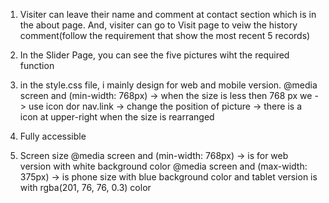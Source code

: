 


1. Visiter can leave their name and comment at contact section which is in the about page.
And, visiter can go to Visit page to veiw the history comment(follow the requirement that show the most recent 5 records)

2. In the Slider Page, you can see the five pictures wiht the required function

3. in the style.css file, i mainly design for web and mobile version. 
@media screen and (min-width: 768px) -> when the size is less then 768 px we 
-> use icon dor nav.link
-> change the position of picture
-> there is a icon at upper-right when the size is rearranged 

4. Fully accessible

5. Screen size
@media screen and (min-width: 768px) -> is for web version with white background color
@media screen and (max-width: 375px) -> is phone size with blue background color
and tablet version is with rgba(201, 76, 76, 0.3) color




<!-- …or create a new repository on the command line
echo "# PortFolio-front" >> README.md
git init
git add README.md
git commit -m "first commit"
git branch -M master
git remote add origin https://github.com/antonio-chang/PortFolio-front.git
git push -u origin master


…or push an existing repository from the command line
git remote add origin https://github.com/antonio-chang/PortFolio-front.git
git branch -M master
git push -u origin master -->